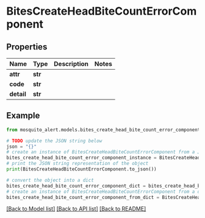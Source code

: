 # BitesCreateHeadBiteCountErrorComponent


## Properties

Name | Type | Description | Notes
------------ | ------------- | ------------- | -------------
**attr** | **str** |  | 
**code** | **str** |  | 
**detail** | **str** |  | 

## Example

```python
from mosquito_alert.models.bites_create_head_bite_count_error_component import BitesCreateHeadBiteCountErrorComponent

# TODO update the JSON string below
json = "{}"
# create an instance of BitesCreateHeadBiteCountErrorComponent from a JSON string
bites_create_head_bite_count_error_component_instance = BitesCreateHeadBiteCountErrorComponent.from_json(json)
# print the JSON string representation of the object
print(BitesCreateHeadBiteCountErrorComponent.to_json())

# convert the object into a dict
bites_create_head_bite_count_error_component_dict = bites_create_head_bite_count_error_component_instance.to_dict()
# create an instance of BitesCreateHeadBiteCountErrorComponent from a dict
bites_create_head_bite_count_error_component_from_dict = BitesCreateHeadBiteCountErrorComponent.from_dict(bites_create_head_bite_count_error_component_dict)
```
[[Back to Model list]](../README.md#documentation-for-models) [[Back to API list]](../README.md#documentation-for-api-endpoints) [[Back to README]](../README.md)


